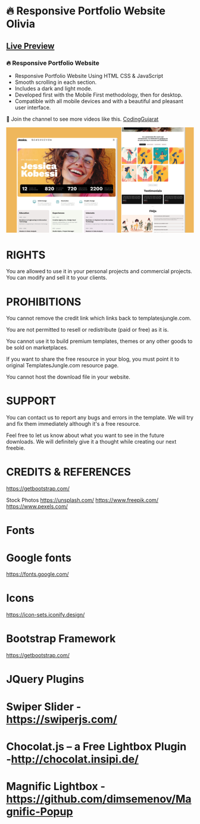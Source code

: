 # 🔥 Responsive Portfolio Website Olivia
## [Live Preview](https://amanayak.github.io/Create-Responsive-Portfolio-Website-Jessica)
### 🔥 Responsive Portfolio Website

- Responsive Portfolio Website Using HTML CSS & JavaScript
- Smooth scrolling in each section.
- Includes a dark and light mode.
- Developed first with the Mobile First methodology, then for desktop.
- Compatible with all mobile devices and with a beautiful and pleasant user interface.

💙 Join the channel to see more videos like this. [CodingGujarat](https://www.youtube.com/@CodingGujarat)

![preview img](/preview.png)


# RIGHTS

You are allowed to use it in your personal projects and commercial projects.
You can modify and sell it to your clients.


# PROHIBITIONS

You cannot remove the credit link which links back to templatesjungle.com.

You are not permitted to resell or redistribute (paid or free) as it is. 

You cannot use it to build premium templates, themes or any other goods to be sold on marketplaces.

If you want to share the free resource in your blog, you must point it to original TemplatesJungle.com resource page. 

You cannot host the download file in your website.


# SUPPORT
You can contact us to report any bugs and errors in the template. We will try and fix them immediately although it's a free resource.

Feel free to let us know about what you want to see in the future downloads. We will definitely give it a thought while creating our next freebie.


# CREDITS & REFERENCES
https://getbootstrap.com/

Stock Photos
https://unsplash.com/
https://www.freepik.com/
https://www.pexels.com/

# Fonts
# Google fonts
https://fonts.google.com/

# Icons
https://icon-sets.iconify.design/

# Bootstrap Framework
https://getbootstrap.com/

# JQuery Plugins

# Swiper Slider - https://swiperjs.com/
# Chocolat.js – a Free Lightbox Plugin -http://chocolat.insipi.de/
# Magnific Lightbox - https://github.com/dimsemenov/Magnific-Popup



